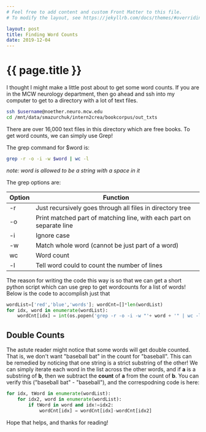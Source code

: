 ```yaml
---
# Feel free to add content and custom Front Matter to this file.
# To modify the layout, see https://jekyllrb.com/docs/themes/#overriding-theme-defaults

layout: post
title: Finding Word Counts
date: 2019-12-04
---
```


# {{ page.title }}

I thought I might make a little post about to get some word counts. If you are in the MCW neurology department, then go ahead and ssh into my computer to get to a directory with a lot of text files. 

```bash
ssh $username@noether.neuro.mcw.edu
cd /mnt/data/smazurchuk/intern2crea/bookcorpus/out_txts
```

There are over 16,000 text files in this directory which are free books. To get word counts, we can simply use Grep!

The grep command for $word is:

```bash
grep -r -o -i -w $word | wc -l
```

*note: word is allowed to be a string with a space in it*

The grep options are:

| Option | Function  |
|--------|-----|
| -r | Just recursively goes through all files in directory tree  |
| -o | Print matched part of matching line, with each part on separate line  |
| -i | Ignore case    |
| -w | Match whole word (cannot be just part of a word)|
| wc | Word count|
| -l | Tell word could to count the number of lines|

The reason for writing the code this way is so that we can get a short python script which can use grep to get wordcounts for a list of words! Below is the code to accomplish just that

```py
wordList=['red','blue','words']; wordCnt=[]*len(wordList)
for idx, word in enumerate(wordList):
    wordCnt[idx] = int(os.popen('grep -r -o -i -w "'+ word + '" | wc -l').read())
```

## Double Counts
The astute reader might notice that some words will get double counted. That is, we don't want "baseball bat" in the count for "baseball". This can be remedied by noticing that one string is a strict substring of the other! We can simply iterate each word in the list across the other words, and if **a** is a substring of **b**, then we subtract the **count** of **a** from the count of **b**. You can verify this ("baseball bat" - "baseball"), and the correspodning code is here:

```py
for idx, tWord in enumerate(wordList):
    for idx2, word in enumerate(wordList):
        if tWord in word and idx!=idx2:
            wordCnt[idx] = wordCnt[idx]-wordCnt[idx2]
```
Hope that helps, and thanks for reading!